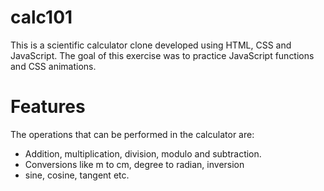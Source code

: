 # calc101
This is a scientific calculator clone developed using HTML, CSS and JavaScript. The goal of this exercise was to practice JavaScript functions and CSS animations.
# Features
The operations that can be performed in the calculator are:
- Addition, multiplication, division, modulo and subtraction.
- Conversions like m to cm, degree to radian, inversion
- sine, cosine, tangent etc.




